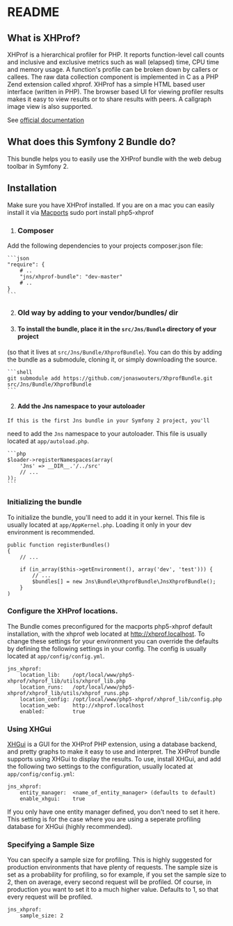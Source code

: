 README
======

What is XHProf?
---------------

XHProf is a hierarchical profiler for PHP. It reports function-level call counts and inclusive and exclusive metrics such as wall (elapsed) time, CPU time and memory usage.
A function's profile can be broken down by callers or callees. The raw data collection component is implemented in C as a PHP Zend extension called xhprof. 
XHProf has a simple HTML based user interface (written in PHP). The browser based UI for viewing profiler results makes it easy to view results or to share results with peers. 
A callgraph image view is also supported.

See [official documentation][1]

What does this Symfony 2 Bundle do?
-----------------------------------

This bundle helps you to easily use the XHProf bundle with the web debug toolbar in Symfony 2.


## Installation

Make sure you have XHProf installed. 
If you are on a mac you can easily install it via [Macports][2]
    sudo port install php5-xhprof

1. ### Composer

  Add the following dependencies to your projects composer.json file:
    
    ```json
    "require": {
        # ..
        "jns/xhprof-bundle": "dev-master"
        # ..
    }
    ```

2. ### Old way by adding to your vendor/bundles/ dir

  1. #### To install the bundle, place it in the `src/Jns/Bundle` directory of your project
(so that it lives at `src/Jns/Bundle/XhprofBundle`). You can do this by adding
the bundle as a submodule, cloning it, or simply downloading the source.

    ```shell
    git submodule add https://github.com/jonaswouters/XhprofBundle.git src/Jns/Bundle/XhprofBundle
    ```

  2. #### Add the Jns namespace to your autoloader

    If this is the first Jns bundle in your Symfony 2 project, you'll
need to add the `Jns` namespace to your autoloader. This file is usually located at `app/autoload.php`.

    ```php
    $loader->registerNamespaces(array(
        'Jns' => __DIR__.'/../src'
        // ...
    ));
    ```


### Initializing the bundle

To initialize the bundle, you'll need to add it in your kernel. This
file is usually located at `app/AppKernel.php`. Loading it only in your dev environment is recommended.

    public function registerBundles()
    {
        // ...

        if (in_array($this->getEnvironment(), array('dev', 'test'))) {
            // ...
            $bundles[] = new Jns\Bundle\XhprofBundle\JnsXhprofBundle();
        }
    )


### Configure the XHProf locations.

The Bundle comes preconfigured for the macports php5-xhprof default installation, 
with the xhprof web located at http://xhprof.localhost.
To change these settings for your environment you can override the defaults by
defining the following settings in your config. The config is usually located at `app/config/config.yml`.

    jns_xhprof:
        location_lib:    /opt/local/www/php5-xhprof/xhprof_lib/utils/xhprof_lib.php
        location_runs:   /opt/local/www/php5-xhprof/xhprof_lib/utils/xhprof_runs.php
        location_config: /opt/local/www/php5-xhprof/xhprof_lib/config.php
        location_web:    http://xhprof.localhost
        enabled:         true

### Using XHGui

[XHGui][3] is a GUI for the XHProf PHP extension, using a database backend, and pretty graphs to make it easy to use and interpret. The XHProf bundle supports using XHGui to display the results. To use, install XHGui, and add the following two settings to the configuration, usually located at `app/config/config.yml`: 
    
    jns_xhprof:
        entity_manager:  <name_of_entity_manager> (defaults to default)
        enable_xhgui:    true

If you only have one entity manager defined, you don't need to set it here. This setting is for the case where you are using a seperate profiling database for XHGui (highly recommended).

### Specifying a Sample Size

You can specify a sample size for profiling. This is highly suggested for production environments that have plenty of requests. The sample size is set as a probability for profiling, so for example, if you set the sample size to 2, then on average, every second request will be profiled. Of course, in production you want to set it to a much higher value. Defaults to 1, so that every request will be profiled.  

    jns_xhprof:
        sample_size: 2

[1]: http://mirror.facebook.net/facebook/xhprof/doc.html
[2]: http://www.macports.org/
[3]: https://github.com/preinheimer/xhprof
